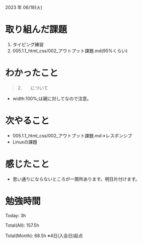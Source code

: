 2023 年 06/18(火)

# 取り組んだ課題

1. タイピング練習
2. 005.1.1_html_css/002_アウトプット課題.md(95%くらい)

# わかったこと

> 2.　　について

* width:100%;は親に対してなので注意。

# 次やること

* 005.1.1_html_css/002_アウトプット課題.md→レスポンシブ
* Linuxの課題

# 感じたこと

* 思い通りにならないところが一箇所あります。明日片付けます。

# 勉強時間

Today: 3h

Total(All): 157.5h

Total(Month): 68.5h
※4日(入会日)起点
